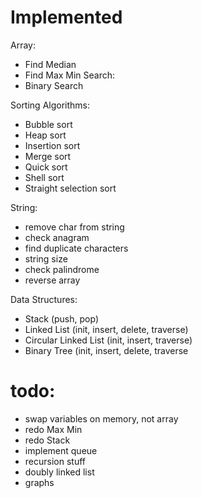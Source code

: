 # Implemented

Array:
* Find Median
* Find Max Min
Search:
* Binary Search

Sorting Algorithms:
* Bubble sort
* Heap sort
* Insertion sort
* Merge sort
* Quick sort
* Shell sort
* Straight selection sort

String:
* remove char from string
* check anagram
* find duplicate characters
* string size
* check palindrome
* reverse array

Data Structures:
* Stack (push, pop)
* Linked List (init, insert, delete, traverse)
* Circular Linked List (init, insert, traverse)
* Binary Tree (init, insert, delete, traverse

# todo:
* swap variables on memory, not array
* redo Max Min
* redo Stack
* implement queue
* recursion stuff
* doubly linked list
* graphs

